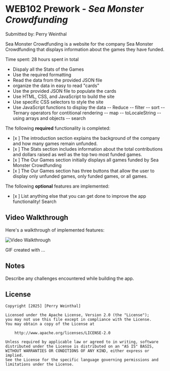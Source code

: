 # WEB102 Prework - *Sea Monster Crowdfunding*

Submitted by: Perry Weinthal

Sea Monster Crowdfunding is a website for the company Sea Monster Crowdfunding that displays information about the games they have funded.

Time spent: 28 hours spent in total

- Dispaly all the Stats of the Games
- Use the required formatting
- Read the data from the provided JSON file
- organize the data in easy to read "cards"
- Use the provided JSON file to populate the cards
- Use HTML, CSS, and JavaScript to build the site
- Use specific CSS selectors to style the site
- Use JavaScript functions to display the data
-- Reduce
-- filter
-- sort
-- Ternary operators for contitional rendering
-- map
-- toLocaleString
-- using arrays and objects
-- search

The following **required** functionality is completed:

* [x ] The introduction section explains the background of the company and how many games remain unfunded.
* [x ] The Stats section includes information about the total contributions and dollars raised as well as the top two most funded games.
* [x ] The Our Games section initially displays all games funded by Sea Monster Crowdfunding
* [x ] The Our Games section has three buttons that allow the user to display only unfunded games, only funded games, or all games.

The following **optional** features are implemented:

* [x ] List anything else that you can get done to improve the app functionality!
   Search

## Video Walkthrough

Here's a walkthrough of implemented features:

<img src='https://imgur.com/a/pCLptyL' title='Video Walkthrough' width='' alt='Video Walkthrough' />
<blockquote class="imgur-embed-pub" lang="en" data-id="a/pCLptyL" data-context="false" ><a href="imgur.com/a/pCLptyL"></a></blockquote><script async src="//s.imgur.com/min/embed.js" charset="utf-8"></script>

<!-- Replace this with whatever GIF tool you used! -->
GIF created with ...  
<!-- Recommended tools:
[Kap](https://getkap.co/) for macOS
[ScreenToGif](https://www.screentogif.com/) for Windows
[peek](https://github.com/phw/peek) for Linux. -->

## Notes

Describe any challenges encountered while building the app.

## License

    Copyright [2025] [Perry Weinthal]

    Licensed under the Apache License, Version 2.0 (the "License");
    you may not use this file except in compliance with the License.
    You may obtain a copy of the License at

        http://www.apache.org/licenses/LICENSE-2.0

    Unless required by applicable law or agreed to in writing, software
    distributed under the License is distributed on an "AS IS" BASIS,
    WITHOUT WARRANTIES OR CONDITIONS OF ANY KIND, either express or implied.
    See the License for the specific language governing permissions and
    limitations under the License.
